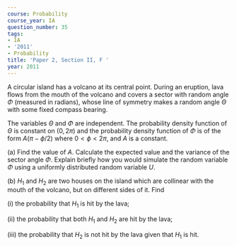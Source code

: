 ```yaml
---
course: Probability
course_year: IA
question_number: 35
tags:
- IA
- '2011'
- Probability
title: 'Paper 2, Section II, F '
year: 2011
---
```




A circular island has a volcano at its central point. During an eruption, lava flows from the mouth of the volcano and covers a sector with random angle $\Phi$ (measured in radians), whose line of symmetry makes a random angle $\Theta$ with some fixed compass bearing.

The variables $\Theta$ and $\Phi$ are independent. The probability density function of $\Theta$ is constant on $(0,2 \pi)$ and the probability density function of $\Phi$ is of the form $A(\pi-\phi / 2)$ where $0<\phi<2 \pi$, and $A$ is a constant.

(a) Find the value of $A$. Calculate the expected value and the variance of the sector angle $\Phi$. Explain briefly how you would simulate the random variable $\Phi$ using a uniformly distributed random variable $U$.

(b) $H_{1}$ and $H_{2}$ are two houses on the island which are collinear with the mouth of the volcano, but on different sides of it. Find

(i) the probability that $H_{1}$ is hit by the lava;

(ii) the probability that both $H_{1}$ and $H_{2}$ are hit by the lava;

(iii) the probability that $H_{2}$ is not hit by the lava given that $H_{1}$ is hit.